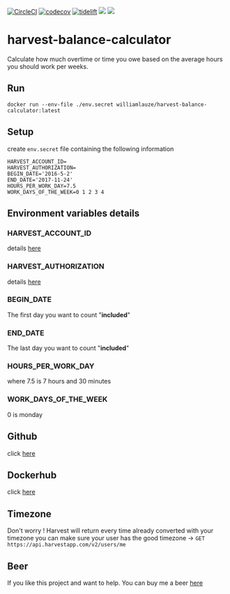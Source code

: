 [![CircleCI](https://img.shields.io/circleci/project/github/wilau2/harvest-balance-calculator/master.svg)](https://circleci.com/gh/wilau2/harvest-balance-calculator)
[![codecov](https://img.shields.io/codecov/c/github/wilau2/harvest-balance-calculator/master.svg)](https://codecov.io/gh/wilau2/harvest-balance-calculator)
[![tidelift](https://tidelift.com/badges/github/wilau2/harvest-balanve-calculator?style=flat)](https://tidelift.com/repo/github/wilau2/harvest-balance-calculator)
[![](https://images.microbadger.com/badges/image/williamlauze/harvest-balance-calculator.svg)](https://microbadger.com/images/williamlauze/harvest-balance-calculator "Get your own image badge on microbadger.com")
[![](https://images.microbadger.com/badges/version/williamlauze/harvest-balance-calculator.svg)](https://microbadger.com/images/williamlauze/harvest-balance-calculator "Get your own version badge on microbadger.com")

# harvest-balance-calculator
Calculate how much overtime or time you owe based on the average hours you should work per weeks.

## Run

```
docker run --env-file ./env.secret williamlauze/harvest-balance-calculator:latest
```

## Setup
create `env.secret` file containing the following information

```
HARVEST_ACCOUNT_ID=
HARVEST_AUTHORIZATION=
BEGIN_DATE='2016-5-2'
END_DATE='2017-11-24'
HOURS_PER_WORK_DAY=7.5
WORK_DAYS_OF_THE_WEEK=0 1 2 3 4
```

## Environment variables details

### HARVEST_ACCOUNT_ID
details [here](https://github.com/wilau2/harvest-balance-calculator/blob/master/docs/harvest-credentials.md)

### HARVEST_AUTHORIZATION
details [here](https://github.com/wilau2/harvest-balance-calculator/blob/master/docs/harvest-credentials.md)

### BEGIN_DATE
The first day you want to count "**included**"

### END_DATE
The last day you want to count "**included**"

### HOURS_PER_WORK_DAY
where 7.5 is 7 hours and 30 minutes

### WORK_DAYS_OF_THE_WEEK
0 is monday

## Github

click [here](https://github.com/wilau2/harvest-balance-calculator/)

## Dockerhub

click [here](https://hub.docker.com/r/williamlauze/harvest-balance-calculator/)

## Timezone
Don't worry !
Harvest will return every time already converted with your timezone
you can make sure your user has the good timezone ->  `GET https://api.harvestapp.com/v2/users/me`

## Beer
If you like this project and want to help. You can buy me a beer [here](https://www.paypal.me/williamlauze)
